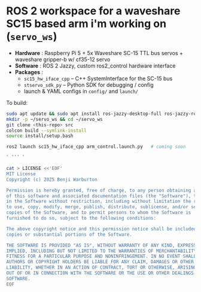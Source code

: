 # ROS 2 workspace for a waveshare SC15 based arm i'm working on (`servo_ws`)

* **Hardware** : Raspberry Pi 5 + 5x Waveshare SC-15 TTL bus servos + waveshare gripper-b w/ cf35-12 servo  
* **Software** : ROS 2 Jazzy, custom ros2_control hardware interface  
* **Packages** :
  * `sc15_hw_iface_cpp` – C++ SystemInterface for the SC-15 bus
  * `stservo_sdk_py`   – Python SDK for debugging / config
  * launch & YAML configs in `config/` and `launch/`

To build:

```bash
sudo apt update && sudo apt install ros-jazzy-desktop-full ros-jazzy-ros2-control ros-jazzy-ros2-controllers
mkdir -p ~/servo_ws && cd ~/servo_ws
git clone <this-repo> src
colcon build --symlink-install
source install/setup.bash

ros2 launch sc15_hw_iface_cpp arm_control.launch.py   # coming soon

` ``` `

cat > LICENSE <<'EOF'
MIT License
Copyright (c) 2025 Benji Warburton

Permission is hereby granted, free of charge, to any person obtaining a copy
of this software and associated documentation files (the "Software"), to deal
in the Software without restriction, including without limitation the rights
to use, copy, modify, merge, publish, distribute, sublicense, and/or sell
copies of the Software, and to permit persons to whom the Software is
furnished to do so, subject to the following conditions:

The above copyright notice and this permission notice shall be included in all
copies or substantial portions of the Software.

THE SOFTWARE IS PROVIDED "AS IS", WITHOUT WARRANTY OF ANY KIND, EXPRESS OR
IMPLIED, INCLUDING BUT NOT LIMITED TO THE WARRANTIES OF MERCHANTABILITY,
FITNESS FOR A PARTICULAR PURPOSE AND NONINFRINGEMENT. IN NO EVENT SHALL THE
AUTHORS OR COPYRIGHT HOLDERS BE LIABLE FOR ANY CLAIM, DAMAGES OR OTHER
LIABILITY, WHETHER IN AN ACTION OF CONTRACT, TORT OR OTHERWISE, ARISING FROM,
OUT OF OR IN CONNECTION WITH THE SOFTWARE OR THE USE OR OTHER DEALINGS IN THE
SOFTWARE.
EOF
